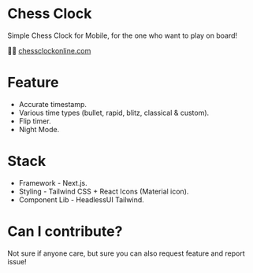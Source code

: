 # Chess Clock

Simple Chess Clock for Mobile, for the one who want to play on board!

🔗🔗 [chessclockonline.com](https://chessclockonline.com)

# Feature

- Accurate timestamp.
- Various time types (bullet, rapid, blitz, classical & custom).
- Flip timer.
- Night Mode.

# Stack

- Framework - Next.js.
- Styling - Tailwind CSS + React Icons (Material icon).
- Component Lib - HeadlessUI Tailwind.


# Can I contribute?

Not sure if anyone care, but sure you can also request feature and report issue!
